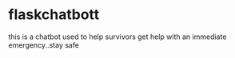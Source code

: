 # flaskchatbott
this is a chatbot used to help survivors get help with an immediate emergency..stay safe

